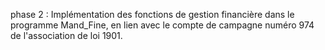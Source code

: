 phase 2 : Implémentation des fonctions de gestion financière dans le programme Mand_Fine, en lien avec le compte de campagne numéro 974 de l'association de loi 1901.